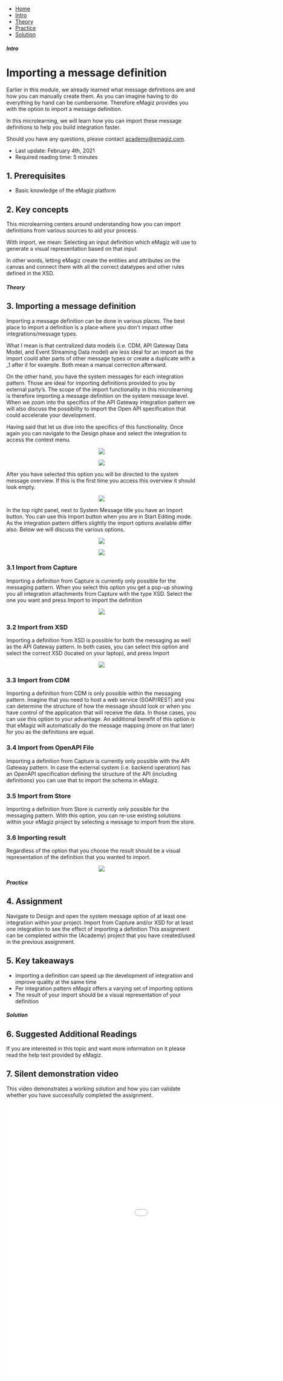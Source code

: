 <div class="ez-academy">
	<div class="ez-academy__body">
		<main class="micro-learning">
		<ul class="doc-nav">
			<li class="doc-nav__item"><a href="../../docs/microlearning/crashcourse-platform-index" class="doc-nav__link">Home</a></li>
			<li class="doc-nav__item"><a href="#intro" class="doc-nav__link">Intro</a></li>
			<li class="doc-nav__item"><a href="#theory" class="doc-nav__link">Theory</a></li>
			<li class="doc-nav__item"><a href="#practice" class="doc-nav__link">Practice</a></li>
			<li class="doc-nav__item"><a href="#solution" class="doc-nav__link">Solution</a></li>
		</ul>

<div class="doc">

##### Intro

# Importing a message definition
Earlier in this module, we already learned what message definitions are and how you can manually create them. 
As you can imagine having to do everything by hand can be cumbersome. Therefore eMagiz provides you with the option to import a message definition.

In this microlearning, we will learn how you can import these message definitions to help you build integration faster.

Should you have any questions, please contact academy@emagiz.com.

- Last update: February 4th, 2021
- Required reading time: 5 minutes

## 1. Prerequisites
- Basic knowledge of the eMagiz platform

## 2. Key concepts
This microlearning centers around understanding how you can import definitions from various sources to aid your process.

With import, we mean: Selecting an input definition which eMagiz will use to generate a visual representation based on that input

In other words, letting eMagiz create the entities and attributes on the canvas and connect them with all the correct datatypes and other rules defined in the XSD.

##### Theory

## 3. Importing a message definition

Importing a message definition can be done in various places. 
The best place to import a definition is a place where you don't impact other integrations/message types.

What I mean is that centralized data models (i.e. CDM, API Gateway Data Model, and Event Streaming Data model) are less ideal for an import as the import could alter parts of other message types or create a duplicate with a _1 after it for example. Both mean a manual correction afterward.

On the other hand, you have the system messages for each integration pattern. Those are ideal for importing definitions provided to you by external party’s. 
The scope of the import functionality in this microlearning is therefore importing a message definition on the system message level.
When we zoom into the specifics of the API Gateway integration pattern we will also discuss the possibility to import the Open API specification that could accelerate your development.

Having said that let us dive into the specifics of this functionality. Once again you can navigate to the Design phase and select the integration to access the context menu.

<p align="center"><img src="../../img/microlearning/crashcourse-platform-design-import-message-definition--context-menu-system-message-messaging.png"></p>

<p align="center"><img src="../../img/microlearning/crashcourse-platform-design-import-message-definition--context-menu-system-message-api-gateway.png"></p>

After you have selected this option you will be directed to the system message overview. If this is the first time you access this overview it should look empty.

<p align="center"><img src="../../img/microlearning/crashcourse-platform-design-import-message-definition--empty-system-message-page.png"></p>

In the top right panel, next to System Message title you have an Import button. You can use this Import button when you are in Start Editing mode. 
As the integration pattern differs slightly the import options available differ also. Below we will discuss the various options.

<p align="center"><img src="../../img/microlearning/crashcourse-platform-design-import-message-definition--import-options-messaging.png"></p>

<p align="center"><img src="../../img/microlearning/crashcourse-platform-design-import-message-definition--import-options-api-gateway.png"></p>

### 3.1 Import from Capture
Importing a definition from Capture is currently only possible for the messaging pattern. 
When you select this option you get a pop-up showing you all integration attachments from Capture with the type XSD.
Select the one you want and press Import to import the definition

<p align="center"><img src="../../img/microlearning/crashcourse-platform-design-import-message-definition--import-from-capture.png"></p>

### 3.2 Import from XSD
Importing a definition from XSD is possible for both the messaging as well as the API Gateway pattern. 
In both cases, you can select this option and select the correct XSD (located on your laptop), and press Import

<p align="center"><img src="../../img/microlearning/crashcourse-platform-design-import-message-definition--import-from-xsd.png"></p>

### 3.3 Import from CDM
Importing a definition from CDM is only possible within the messaging pattern. 
Imagine that you need to host a web service (SOAP/REST) and you can determine the structure of how the message should look or when you have control of the application that will receive the data. 
In those cases, you can use this option to your advantage. 
An additional benefit of this option is that eMagiz will automatically do the message mapping (more on that later) for you as the definitions are equal.

### 3.4 Import from OpenAPI File
Importing a definition from Capture is currently only possible with the API Gateway pattern. 
In case the external system (i.e. backend operation) has an OpenAPI specification defining the structure of the API (including definitions) you can use that to import the schema in eMagiz.

### 3.5 Import from Store
Importing a definition from Store is currently only possible for the messaging pattern. 
With this option, you can re-use existing solutions within your eMagiz project by selecting a message to import from the store.

### 3.6 Importing result
Regardless of the option that you choose the result should be a visual representation of the definition that you wanted to import.

<p align="center"><img src="../../img/microlearning/crashcourse-platform-design-import-message-definition--import-result.png"></p>

##### Practice

## 4. Assignment

Navigate to Design and open the system message option of at least one integration within your project. 
Import from Capture and/or XSD for at least one integration to see the effect of importing a definition
This assignment can be completed within the (Academy) project that you have created/used in the previous assignment.

## 5. Key takeaways

- Importing a definition can speed up the development of integration and improve quality at the same time
- Per integration pattern eMagiz offers a varying set of importing options
- The result of your import should be a visual representation of your definition

##### Solution

## 6. Suggested Additional Readings

If you are interested in this topic and want more information on it please read the help text provided by eMagiz.

## 7. Silent demonstration video

This video demonstrates a working solution and how you can validate whether you have successfully completed the assignment.

<iframe width="1280" height="720" src="../../vid/microlearning/crashcourse-platform-design-import-message-definition.mp4" frameborder="0" allow="accelerometer; autoplay; clipboard-write; encrypted-media; gyroscope; picture-in-picture" allowfullscreen></iframe>

</div>
</main>
</div>
</div>